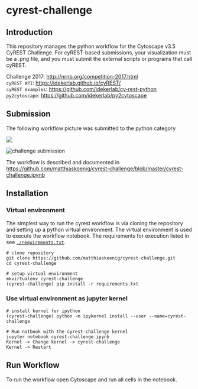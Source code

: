 # cyrest-challenge
## Introduction
This repository manages the python workflow for the Cytoscape v3.5 CyREST Challenge.
For cyREST-based submissions, your visualization must be a .png file, 
and you must submit the external scripts or programs that call cyREST.

Challenge 2017: http://nrnb.org/competition-2017.html  
`cyREST API`: https://idekerlab.github.io/cyREST/  
`cyREST examples`: https://github.com/idekerlab/cy-rest-python  
`py2cytoscape`: https://github.com/idekerlab/py2cytoscape

## Submission
The following workflow picture was submitted to the python category

<img src="./results/cytoscape-repressilator.gif"></img>

![challenge submission]("./results/images/comtime_100.png")


The workflow is described and documented in  
https://github.com/matthiaskoenig/cyrest-challenge/blob/master/cyrest-challenge.ipynb
 
## Installation
### Virtual environment
The simplest way to run the cyrest workflow is via cloning the repository and setting up a python virtual environment. 
The virtual environment is used to execute the workflow notebook.
The requirements for execution listed in
see [`./requirements.txt`](https://github.com/matthiaskoenig/cyrest-challenge/blob/master/requirements.txt).
```
# clone repository
git clone https://github.com/matthiaskoenig/cyrest-challenge.git
cd cyrest-challenge

# setup virtual environment
mkvirtualenv cyrest-challenge
(cyrest-challenge) pip install -r requirements.txt
```

### Use virtual environment as jupyter kernel
```
# install kernel for ipython
(cyrest-challenge) python -m ipykernel install --user --name=cyrest-challenge

# Run notbook with the cyrest-challenge kernel
jupyter notebook cyrest-challenge.ipynb
Kernel -> Change kernel -> cyrest-challenge
Kernel -> Restart
```

## Run Workflow
To run the workflow open Cytoscape and run all cells in the notebook.

